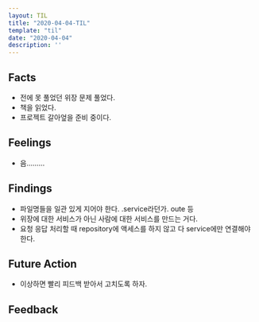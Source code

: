 ```yaml
---
layout: TIL
title: "2020-04-04-TIL"
template: "til"
date: "2020-04-04"
description: ''
---
```


## Facts

- 전에 못 풀었던 위장 문제 풀었다.
- 책을 읽었다.
- 프로젝트 갈아엎을 준비 중이다.

## Feelings

- 음.........

## Findings

- 파일명들을 일관 있게 지어야 한다.  .service라던가. oute 등
- 위장에 대한 서비스가 아닌 사람에 대한 서비스를 만드는 거다.
- 요청 응답 처리할 때 repository에 액세스를 하지 않고 다 service에만 연결해야 한다. 

## Future Action

- 이상하면 빨리 피드백 받아서 고치도록 하자.

## Feedback
